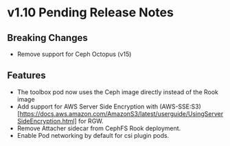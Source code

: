 # v1.10 Pending Release Notes

## Breaking Changes

- Remove support for Ceph Octopus (v15)

## Features

- The toolbox pod now uses the Ceph image directly instead of the Rook image
- Add support for AWS Server Side Encryption with (AWS-SSE:S3)[https://docs.aws.amazon.com/AmazonS3/latest/userguide/UsingServerSideEncryption.html] for RGW.
- Remove Attacher sidecar from CephFS Rook deployment.
- Enable Pod networking by default for csi plugin pods.
